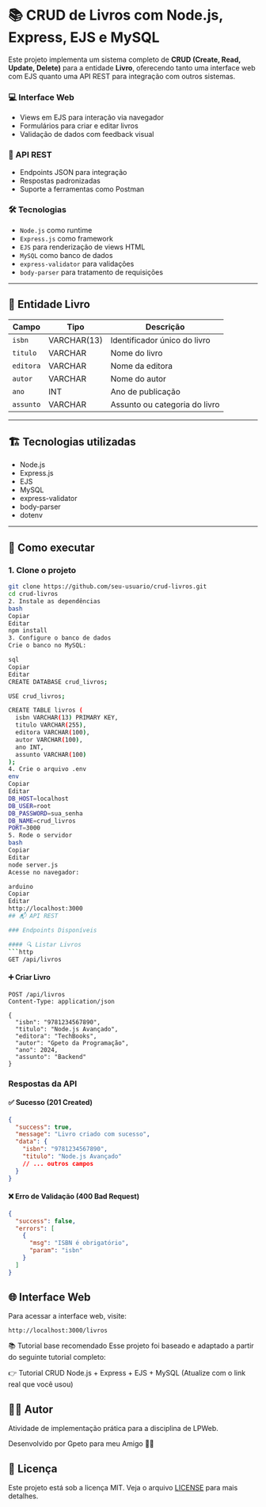 # 📚 CRUD de Livros com Node.js, Express, EJS e MySQL

Este projeto implementa um sistema completo de **CRUD (Create, Read, Update, Delete)** para a entidade **Livro**, oferecendo tanto uma interface web com EJS quanto uma API REST para integração com outros sistemas.

### 💻 Interface Web
- Views em EJS para interação via navegador
- Formulários para criar e editar livros
- Validação de dados com feedback visual

### 🔗 API REST
- Endpoints JSON para integração
- Respostas padronizadas
- Suporte a ferramentas como Postman

### 🛠️ Tecnologias
- `Node.js` como runtime
- `Express.js` como framework
- `EJS` para renderização de views HTML
- `MySQL` como banco de dados
- `express-validator` para validações
- `body-parser` para tratamento de requisições

---

## 🧾 Entidade Livro

| Campo      | Tipo       | Descrição                         |
|------------|------------|-----------------------------------|
| `isbn`     | VARCHAR(13) | Identificador único do livro     |
| `titulo`   | VARCHAR     | Nome do livro                    |
| `editora`  | VARCHAR     | Nome da editora                  |
| `autor`    | VARCHAR     | Nome do autor                    |
| `ano`      | INT         | Ano de publicação                |
| `assunto`  | VARCHAR     | Assunto ou categoria do livro    |

---

## 🏗️ Tecnologias utilizadas

- Node.js
- Express.js
- EJS
- MySQL
- express-validator
- body-parser
- dotenv

---

## 🚀 Como executar

### 1. Clone o projeto

```bash
git clone https://github.com/seu-usuario/crud-livros.git
cd crud-livros
2. Instale as dependências
bash
Copiar
Editar
npm install
3. Configure o banco de dados
Crie o banco no MySQL:

sql
Copiar
Editar
CREATE DATABASE crud_livros;

USE crud_livros;

CREATE TABLE livros (
  isbn VARCHAR(13) PRIMARY KEY,
  titulo VARCHAR(255),
  editora VARCHAR(100),
  autor VARCHAR(100),
  ano INT,
  assunto VARCHAR(100)
);
4. Crie o arquivo .env
env
Copiar
Editar
DB_HOST=localhost
DB_USER=root
DB_PASSWORD=sua_senha
DB_NAME=crud_livros
PORT=3000
5. Rode o servidor
bash
Copiar
Editar
node server.js
Acesse no navegador:

arduino
Copiar
Editar
http://localhost:3000
## 📬 API REST

### Endpoints Disponíveis

#### 🔍 Listar Livros
```http
GET /api/livros
```

#### ➕ Criar Livro
```http
POST /api/livros
Content-Type: application/json

{
  "isbn": "9781234567890",
  "titulo": "Node.js Avançado",
  "editora": "TechBooks",
  "autor": "Gpeto da Programação",
  "ano": 2024,
  "assunto": "Backend"
}
```

### Respostas da API

#### ✅ Sucesso (201 Created)
```json
{
  "success": true,
  "message": "Livro criado com sucesso",
  "data": {
    "isbn": "9781234567890",
    "titulo": "Node.js Avançado"
    // ... outros campos
  }
}
```

#### ❌ Erro de Validação (400 Bad Request)
```json
{
  "success": false,
  "errors": [
    {
      "msg": "ISBN é obrigatório",
      "param": "isbn"
    }
  ]
}
```

## 🌐 Interface Web

Para acessar a interface web, visite:
```
http://localhost:3000/livros
```
📚 Tutorial base recomendado
Esse projeto foi baseado e adaptado a partir do seguinte tutorial completo:

👉 Tutorial CRUD Node.js + Express + EJS + MySQL
(Atualize com o link real que você usou)

## 👨‍💻 Autor

Atividade de implementação prática para a disciplina de LPWeb.

Desenvolvido por Gpeto para meu Amigo 👊😉

## 📄 Licença

Este projeto está sob a licença MIT. Veja o arquivo [LICENSE](LICENSE) para mais detalhes.